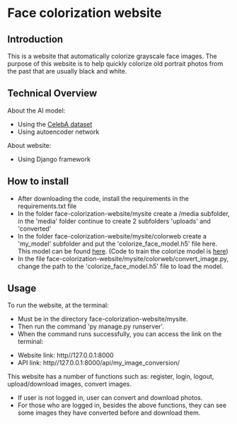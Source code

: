 # Face colorization website

## Introduction
 This is a website that automatically colorize grayscale face images. The purpose of this website is to help quickly colorize old portrait photos from the past that are usually black and white.
## Technical Overview
About the AI model:
- Using the [CelebA dataset](https://mmlab.ie.cuhk.edu.hk/projects/CelebA.html)
- Using autoencoder network

About website:
- Using Django framework
## How to install
- After downloading the code, install the requirements in the requirements.txt file
- In the folder face-colorization-website/mysite create a /media subfolder, in the 'media' folder continue to create 2 subfolders 'uploads' and 'converted'
- In the folder face-colorization-website/mysite/colorweb create a 'my_model' subfolder and put the 'colorize_face_model.h5' file here. This model can be found [here](https://drive.google.com/file/d/1h5DAnlMxl-YjyphX_lNXtL_YU6nbC0F8/view?usp=sharing). (Code to train the colorize model is [here](https://colab.research.google.com/drive/17rpJ1OQTG6wpP-m7rNkL4X1RkndSaYsx?usp=sharing))
- In the file face-colorization-website/mysite/colorweb/convert_image.py, change the path to the 'colorize_face_model.h5' file to load the model.
## Usage
To run the website, at the terminal:
- Must be in the directory face-colorization-website/mysite. 
- Then run the command 'py manage.py runserver'. 
- When the command runs successfully, you can access the link on the terminal:
+ Website link: http//127.0.0.1:8000
+ API link: http//127.0.0.1:8000/api/my_image_conversion/

This website has a number of functions such as: register, login, logout, upload/download images, convert images.
- If user is not logged in, user can convert and download photos.
- For those who are logged in, besides the above functions, they can see some images they have converted before and download them.
